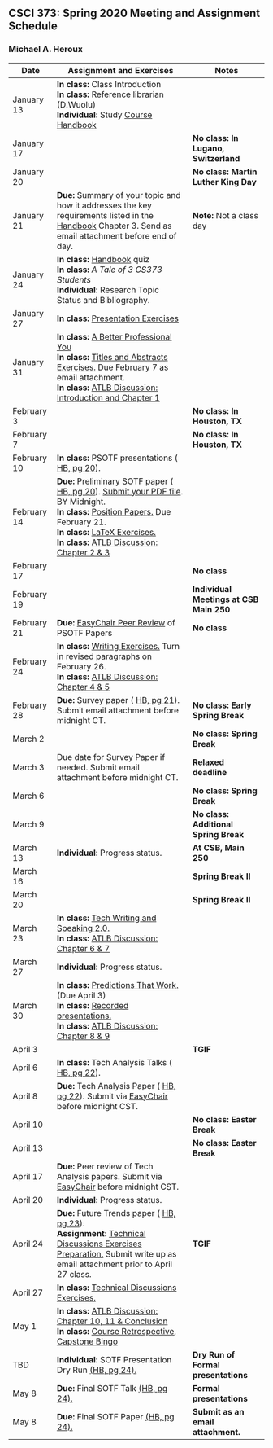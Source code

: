 ## CSCI 373: Spring 2020 Meeting and Assignment Schedule

### Michael A. Heroux



| **Date** | **Assignment and Exercises** | **Notes** |
| ---------- | --- | --- |
| January 13 | **In class:** Class Introduction <br> **In class:** Reference librarian (D.Wuolu) <br> **Individual:** Study [Course Handbook](https://maherou.github.io/files/CS373/CSCI373CourseHandbookSeventeenthEdition.pdf) | |
| January 17 | | **No class: In Lugano, Switzerland** |
| January 20 | | **No class: Martin Luther King Day** |
| January 21 | **Due:** Summary of your topic and how it addresses the key requirements listed in the [Handbook](https://maherou.github.io/files/CS373/CSCI373CourseHandbookSeventeenthEdition.pdf) Chapter 3. Send as email attachment before end of day. | **Note:** Not a class day| 
| January 24 |**In class:** [Handbook](https://maherou.github.io/files/CS373/CSCI373CourseHandbookSeventeenthEdition.pdf) quiz <br>  **In class:**  _A Tale of 3 CS373 Students_ <br> **Individual:** Research Topic Status and Bibliography.|   |
| January 27 | **In class:** [Presentation Exercises](https://collegeville.github.io/Orator/PresentationsThatWork/) |   |
| January 31 | **In class:** [A Better Professional You](https://maherou.github.io/files/CS373/BetterYou.pdf) <br> **In class:** [Titles and Abstracts Exercises.](https://collegeville.github.io/Scribe/TitlesAndAbstractsThatWork/) Due February 7 as email attachment. <br> **In class:** [ATLB Discussion: Introduction and Chapter 1](https://maherou.github.io/files/CS373/ATLB-Discussion)  |   |
| February 3 | | **No class: In Houston, TX**   |
| February 7 | | **No class: In Houston, TX**   |
| February 10 |  **In class:** PSOTF presentations ( [HB, pg 20](https://maherou.github.io/files/CS373/CSCI373CourseHandbookSeventeenthEdition.pdf)). | |
| February 14 | **Due:** Preliminary SOTF paper ( [HB, pg 20](https://maherou.github.io/files/CS373/CSCI373CourseHandbookSeventeenthEdition.pdf)). [Submit your PDF file](https://easychair.org/conferences/?conf=spring2020psotf). BY Midnight. <br> **In class:** [Position Papers.](https://collegeville.github.io/Scribe/PositionPapers/) Due February 21. <br> **In class:** [LaTeX Exercises.](https://collegeville.github.io/Scribe/UsingLatex/)   <br> **In class:** [ATLB Discussion: Chapter 2 & 3](https://maherou.github.io/files/CS373/ATLB-Discussion)  |   |
| February 17 |  | **No class**  |
| February 19 |  | **Individual Meetings at CSB Main 250**  |
| February 21 | **Due:** [EasyChair Peer Review](https://easychair.org/conferences/?conf=fall2020psotf) of PSOTF Papers | **No class**  |
| February 24 | **In class:** [Writing Exercises.](https://collegeville.github.io/Scribe/BetterTechnicalWriting/) Turn in revised paragraphs on February 26. <br> **In class:** [ATLB Discussion: Chapter 4 & 5](https://maherou.github.io/files/CS373/ATLB-Discussion)  |   |
| February 28 | **Due:** Survey paper ( [HB, pg 21](https://maherou.github.io/files/CS373/CSCI373CourseHandbookSeventeenthEdition.pdf)). Submit email attachment before midnight CT.  | **No class: Early Spring Break** |
| March 2 |  | **No class: Spring Break**  |
| March 3 | Due date for Survey Paper if needed.  Submit email attachment before midnight CT. | **Relaxed deadline** |
| March 6 |  | **No class: Spring Break**  |
| March 9 |  | **No class: Additional Spring Break**  |
| March 13 | **Individual:** Progress status. | **At CSB, Main 250**  |
| March 16 |  | **Spring Break II**  |
| March 20 |  | **Spring Break II**  |
| March 23 | **In class:** [Tech Writing and Speaking 2.0.](https://maherou.github.io/files/CS373/TechWritingSpeaking2.0.pdf) <br> **In class:** [ATLB Discussion: Chapter 6 & 7](https://maherou.github.io/files/CS373/ATLB-Discussion) |   |
| March 27 | **Individual:** Progress status. | |
| March 30 | **In class:** [Predictions That Work.](https://collegeville.github.io/Scribe/PredictionsThatWork/) (Due April 3) <br> **In class:** [Recorded presentations.](https://collegeville.github.io/Orator/RecordedPresentations) <br>  **In class:** [ATLB Discussion: Chapter 8 & 9](https://maherou.github.io/files/CS373/ATLB-Discussion) | |
| April 3 |  | **TGIF**   |
| April 6 | **In class:** Tech Analysis Talks ( [HB, pg 22](https://maherou.github.io/files/CS373/CSCI373CourseHandbookSeventeenthEdition.pdf)). |  |
| April 8 |**Due:** Tech Analysis Paper ( [HB, pg 22](https://maherou.github.io/files/CS373/CSCI373CourseHandbookSeventeenthEdition.pdf)). Submit via [EasyChair](https://easychair.org/conferences/?conf=2020techpaper) before midnight CST.  | |
| April 10 |  | **No class: Easter Break** |
| April 13 |  | **No class: Easter Break** |
| April 17 | **Due:** Peer review of Tech Analysis papers. Submit via [EasyChair](https://easychair.org/conferences/?conf=2020techpaper) before midnight CST. |   |
| April 20 | **Individual:** Progress status.  | |
| April 24  | **Due:** Future Trends paper ( [HB, pg 23](https://maherou.github.io/files/CS373/CSCI373CourseHandbookSeventeenthEdition.pdf)). <br> **Assignment:** [Technical Discussions Exercises Preparation.](https://collegeville.github.io/Orator/DiscussionsThatWork/) Submit write up as email attachment prior to April 27 class.  | **TGIF** |
| April 27 |**In class:** [Technical Discussions Exercises.](https://collegeville.github.io/Orator/DiscussionsThatWork/)   | |
| May 1 | **In class:** [ATLB Discussion: Chapter 10, 11 & Conclusion](https://maherou.github.io/files/CS373/ATLB-Discussion) <br> **In class:** [Course Retrospective](https://collegeville.github.o/Scribe/Retrospectives/), [Capstone Bingo](https://maherou.github.io/files/CS373/Bingo/Capstone-Bingo) |  |
| TBD | **Individual:** SOTF Presentation Dry Run [(HB, pg 24).](https://maherou.github.io/files/CS373/CSCI373CourseHandbookSeventeenthEdition.pdf) | **Dry Run of Formal presentations** |
| May 8 | **Due:** Final SOTF Talk [(HB, pg 24).](https://maherou.github.io/files/CS373/CSCI373CourseHandbookSeventeenthEdition.pdf) | **Formal presentations** |
| May 8  | **Due:** Final SOTF Paper [(HB, pg 24).](https://maherou.github.io/files/CS373/CSCI373CourseHandbookSeventeenthEdition.pdf) | **Submit as an email attachment.** |
